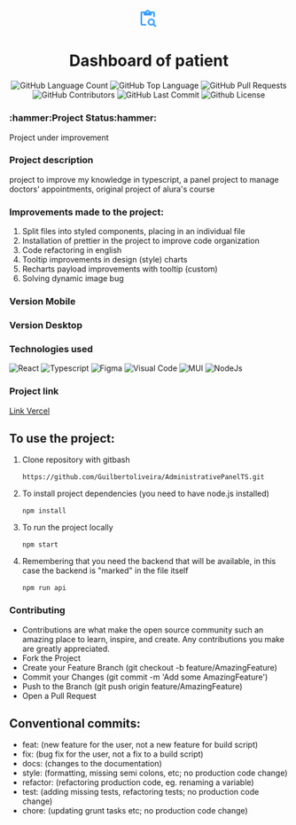 <div align="center">
<img src="https://github.com/Guilbertoliveira/AdministrativePanelTS/blob/main/src/components/Title/assets/consulta.png" width="30">
<h1> Dashboard of patient</h1>
    <img alt="GitHub Language Count" src="https://img.shields.io/github/languages/count/Guilbertoliveira/AdministrativePanelTS" />
    <img alt="GitHub Top Language" src="https://img.shields.io/github/languages/top/Guilbertoliveira/AdministrativePanelTS" />
    <img alt="GitHub Pull Requests" src="https://img.shields.io/github/issues-pr/Guilbertoliveira/AdministrativePanelTS" />
    <img alt="GitHub Contributors" src="https://img.shields.io/github/contributors/Guilbertoliveira/AdministrativePanelTS" />
    <img alt="GitHub Last Commit" src="https://img.shields.io/github/last-commit/Guilbertoliveira/AdministrativePanelTS" />
    <img alt="Github License" src="https://img.shields.io/github/license/Guilbertoliveira/AdministrativePanelTS" />
</div>

<h3>:hammer:Project Status:hammer:</h3>
<p>Project under improvement</p>

<h3>Project description</h3>
<p>project to improve my knowledge in typescript, a panel project to manage doctors' appointments, original project of alura's course</p>

<h3>Improvements made to the project:</h3>
<ol>
    <li>Split files into styled components, placing in an individual file</li>
    <li>Installation of prettier in the project to improve code organization</li>
    <li>Code refactoring in english</li>
    <li>Tooltip improvements in design (style) charts</li>
    <li>Recharts payload improvements with tooltip (custom)</li>
    <li>Solving dynamic image bug</li>
</ol>

<h3 >Version Mobile</h3>

<h3>Version Desktop</h3>

<h3>Technologies used</h3>
<div>
    <img src="https://cdn.jsdelivr.net/gh/devicons/devicon/icons/react/react-original.svg" width="35" title="React"/>
    <img src="https://cdn.jsdelivr.net/gh/devicons/devicon/icons/typescript/typescript-original.svg" width="35" title="Typescript"/>
    <img src="https://cdn.jsdelivr.net/gh/devicons/devicon/icons/figma/figma-original.svg" width="35" title="Figma"/>
    <img src="https://cdn.jsdelivr.net/gh/devicons/devicon/icons/visualstudio/visualstudio-plain-wordmark.svg" title="Visual Code" width="50" />
    <img src="https://mui.com/static/logo.png" width="40" title="MUI">
    <img src="https://cdn.jsdelivr.net/gh/devicons/devicon/icons/nodejs/nodejs-original.svg" width="40" title="NodeJs"/>
</div>
    
<h3> Project link </h3>
<a href="https://administrative-panel-ts.vercel.app/">Link Vercel</a>

<h2>To use the project:</h2>
<ol>

<li>Clone repository with gitbash</li>

```
https://github.com/Guilbertoliveira/AdministrativePanelTS.git
```

<li>To install project dependencies (you need to have node.js installed)</li>

```
npm install
```

<li>To run the project locally</li>

```
npm start
```

<li>Remembering that you need the backend that will be available, in this case the backend is "marked" in the file itself</li>


```
npm run api
```


</ol>


<h3>Contributing</h3>
<ul>
<li>Contributions are what make the open source community such an amazing place to learn, inspire, and create. Any contributions you make are greatly appreciated.</li>
<li>Fork the Project</li>
<li>Create your Feature Branch (git checkout -b feature/AmazingFeature)</li>
<li>Commit your Changes (git commit -m 'Add some AmazingFeature')</li>
<li>Push to the Branch (git push origin feature/AmazingFeature)</li>
<li>Open a Pull Request</li>
</ul>

<h2>Conventional commits:</h2>
<ul>
    <li>feat: (new feature for the user, not a new feature for build script)</li>
    <li>fix: (bug fix for the user, not a fix to a build script)</li>
    <li>docs: (changes to the documentation)</li>
    <li>style: (formatting, missing semi colons, etc; no production code change)</li>
    <li>refactor: (refactoring production code, eg. renaming a variable)</li>
    <li>test: (adding missing tests, refactoring tests; no production code change)</li>
    <li>chore: (updating grunt tasks etc; no production code change)</li>
</ul>
